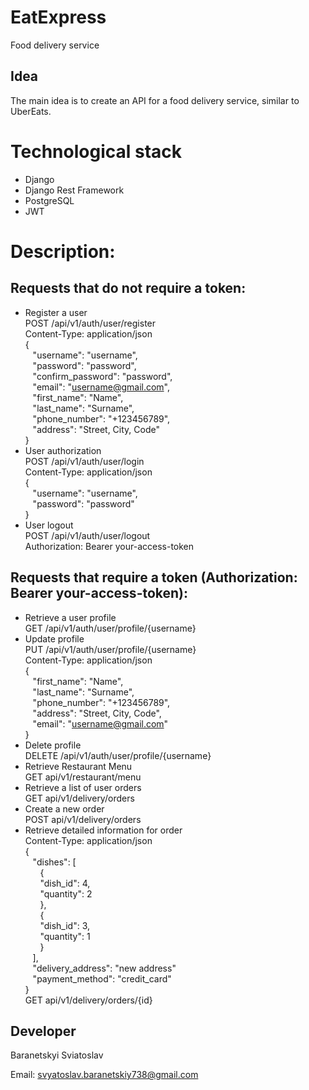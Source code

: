 # EatExpress
Food delivery service
## Idea
The main idea is to create an API for a food delivery service, similar to UberEats.
# Technological stack
- Django
- Django Rest Framework
- PostgreSQL
- JWT
# Description:
## Requests that do not require a token:
- Register a user<br>
POST /api/v1/auth/user/register<br>
Content-Type: application/json<br>
{<br>
&nbsp;&nbsp;&nbsp;"username": "username",<br>
&nbsp;&nbsp;&nbsp;"password": "password",<br>
&nbsp;&nbsp;&nbsp;"confirm_password": "password",<br>
&nbsp;&nbsp;&nbsp;"email": "username@gmail.com",<br>
&nbsp;&nbsp;&nbsp;"first_name": "Name",<br>
&nbsp;&nbsp;&nbsp;"last_name": "Surname",<br>
&nbsp;&nbsp;&nbsp;"phone_number": "+123456789",<br>
&nbsp;&nbsp;&nbsp;"address": "Street, City, Code"<br>
}
- User authorization<br>
POST /api/v1/auth/user/login<br>
Content-Type: application/json<br>
{<br>
&nbsp;&nbsp;&nbsp;"username": "username",<br>
&nbsp;&nbsp;&nbsp;"password": "password"<br>
}
- User logout<br>
POST /api/v1/auth/user/logout<br>
Authorization: Bearer your-access-token
## Requests that require a token (Authorization: Bearer your-access-token):
- Retrieve a user profile<br>
GET /api/v1/auth/user/profile/{username}
- Update profile<br>
PUT /api/v1/auth/user/profile/{username}<br>
Content-Type: application/json<br>
{<br>
&nbsp;&nbsp;&nbsp;"first_name": "Name",<br>
&nbsp;&nbsp;&nbsp;"last_name": "Surname",<br>
&nbsp;&nbsp;&nbsp;"phone_number": "+123456789",<br>
&nbsp;&nbsp;&nbsp;"address": "Street, City, Code",<br>
&nbsp;&nbsp;&nbsp;"email": "username@gmail.com"<br>
}
- Delete profile<br>
DELETE /api/v1/auth/user/profile/{username}
- Retrieve Restaurant Menu<br>
GET api/v1/restaurant/menu
- Retrieve a list of user orders<br>
GET api/v1/delivery/orders
- Create a new order<br>
POST api/v1/delivery/orders
- Retrieve detailed information for order<br>
Content-Type: application/json<br>
{<br>
&nbsp;&nbsp;&nbsp;"dishes": [<br>
&nbsp;&nbsp;&nbsp;&nbsp;&nbsp;&nbsp;{<br>
&nbsp;&nbsp;&nbsp;&nbsp;&nbsp;&nbsp;"dish_id": 4,<br>
&nbsp;&nbsp;&nbsp;&nbsp;&nbsp;&nbsp;"quantity": 2<br>
&nbsp;&nbsp;&nbsp;&nbsp;&nbsp;&nbsp;},<br>
&nbsp;&nbsp;&nbsp;&nbsp;&nbsp;&nbsp;{<br>
&nbsp;&nbsp;&nbsp;&nbsp;&nbsp;&nbsp;"dish_id": 3,<br>
&nbsp;&nbsp;&nbsp;&nbsp;&nbsp;&nbsp;"quantity": 1<br>
&nbsp;&nbsp;&nbsp;&nbsp;&nbsp;&nbsp;}<br>
&nbsp;&nbsp;&nbsp;],<br>
&nbsp;&nbsp;&nbsp;"delivery_address": "new address"<br>
&nbsp;&nbsp;&nbsp;"payment_method": "credit_card"<br>
}<br>
GET api/v1/delivery/orders/{id}
## Developer
Baranetskyi Sviatoslav

Email: svyatoslav.baranetskiy738@gmail.com
